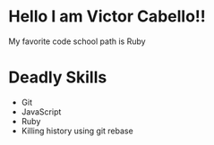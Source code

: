 # Hello I am Victor Cabello!!

My favorite code school path is Ruby

# Deadly Skills
* Git
* JavaScript
* Ruby
* Killing history using git rebase
